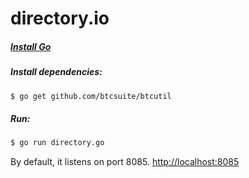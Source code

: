 directory.io
============

##### [Install Go](http://golang.org/doc/install)

##### Install dependencies:
```bash
$ go get github.com/btcsuite/btcutil
```

##### Run:
```bash
$ go run directory.go
```

By default, it listens on port 8085. [http://localhost:8085](http://localhost:8085)
